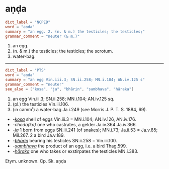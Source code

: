 # aṇḍa

``` toml
dict_label = "NCPED"
word = "aṇḍa"
summary = "an egg. 2. (n. & m.) the testicles; the testicles;"
grammar_comment = "neuter (& m.)"
```

1. an egg.
2. (n. & m.) the testicles; the testicles; the scrotum.
3. water\-bag.

--------------------

``` toml
dict_label = "PTS"
word = "aṇḍa"
summary = "an egg Vin.iii.3; SN.ii.258; MN.i.104; AN.iv.125 s"
grammar_comment = "neuter"
see_also = ["kosa", "ja", "bhārin", "sambhava", "hāraka"]
```

1. an egg Vin.iii.3; SN.ii.258; MN.i.104; AN.iv.125 sq.
2. (pl.) the testicles Vin.iii.106.
3. (in camm˚) a water\-bag Ja.i.249 (see Morris J. P. T. S. 1884, 69).

* *\-[kosa](kosa.md)* shell of eggs Vin.iii.3 = MN.i.104; AN.iv.126, AN.iv.176.
* *\-cheda(ka)* one who castrates, a gelder Ja.iv.364 Ja.iv.366.
* *\-[ja](ja.md)* 1 born from eggs SN.iii.241 (of snakes); MN.i.73; Ja.ii.53 = Ja.v.85; Mil.267. 2 a bird Ja.v.189.
* *\-[bhārin](bhārin.md)* bearing his testicles SN.ii.258 = Vin.iii.100.
* *\-[sambhava](sambhava.md)* the product of an egg, i.e. a bird Thag.599.
* *\-[hāraka](hāraka.md)* one who takes or exstirpates the testicles MN.i.383.

Etym. unknown. Cp. Sk. aṇḍa


